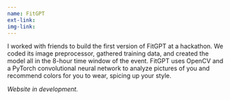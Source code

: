 ```yaml
---
name: FitGPT
ext-link: 
img-link: 
---
```

I worked with friends to build the first version of FitGPT at a hackathon.
We coded its image preprocessor, gathered training data, and created the model all in the 8-hour time window of the event.
FitGPT uses OpenCV and a PyTorch convolutional neural network to analyze pictures of you and recommend colors for you to wear, spicing up your style.

*Website in development.*